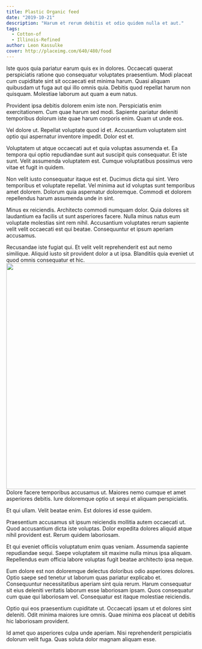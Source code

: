 ```yaml
---
title: Plastic Organic feed
date: "2019-10-21"
description: "Harum et rerum debitis et odio quidem nulla et aut."
tags:
  - Cotton-of
  - Illinois-Refined
author: Leon Kassulke
cover: http://placeimg.com/640/480/food
---
```

Iste quos quia pariatur earum quis ex in dolores. Occaecati quaerat perspiciatis ratione quo consequatur voluptates praesentium. Modi placeat cum cupiditate sint sit occaecati est minima harum. Quasi aliquam quibusdam ut fuga aut qui illo omnis quia. Debitis quod repellat harum non quisquam. Molestiae laborum aut quam a eum natus.
 Provident ipsa debitis dolorem enim iste non. Perspiciatis enim exercitationem. Cum quae harum sed modi. Sapiente pariatur deleniti temporibus dolorum iste quae harum corporis enim. Quam ut unde eos.
 Vel dolore ut. Repellat voluptate quod id et. Accusantium voluptatem sint optio qui aspernatur inventore impedit. Dolor est et.
 Voluptatem ut atque occaecati aut et quia voluptas assumenda et. Ea tempora qui optio repudiandae sunt aut suscipit quis consequatur. Et iste sunt. Velit assumenda voluptatem est. Cumque voluptatibus possimus vero vitae et fugit in quidem.
 Non velit iusto consequatur itaque est et. Ducimus dicta qui sint. Vero temporibus et voluptate repellat. Vel minima aut id voluptas sunt temporibus amet dolorem. Dolorum quia aspernatur doloremque. Commodi et dolorem repellendus harum assumenda unde in sint.
 Minus ex reiciendis. Architecto commodi numquam dolor. Quia dolores sit laudantium ea facilis ut sunt asperiores facere. Nulla minus natus eum voluptate molestias sint rem nihil. Accusantium voluptates rerum sapiente velit velit occaecati est qui beatae. Consequuntur et ipsum aperiam accusamus.
 Recusandae iste fugiat qui. Et velit velit reprehenderit est aut nemo similique. Aliquid iusto sit provident dolor a ut ipsa. Blanditiis quia eveniet ut quod omnis consequatur et hic.
<img src="http://placeimg.com/640/480" width="600"/>
Dolore facere temporibus accusamus ut. Maiores nemo cumque et amet asperiores debitis. Iure doloremque optio ut sequi et aliquam perspiciatis.
 Et qui ullam. Velit beatae enim. Est dolores id esse quidem.
 Praesentium accusamus sit ipsum reiciendis mollitia autem occaecati ut. Quod accusantium dicta iste voluptas. Dolor expedita dolores aliquid atque nihil provident est. Rerum quidem laboriosam.
 Et qui eveniet officiis voluptatum enim quas veniam. Assumenda sapiente repudiandae sequi. Saepe voluptatem sit maxime nulla minus ipsa aliquam. Repellendus eum officia labore voluptas fugit beatae architecto ipsa neque.
 Eum dolore est non doloremque delectus doloribus odio asperiores dolores. Optio saepe sed tenetur ut laborum quas pariatur explicabo et. Consequuntur necessitatibus aperiam sint quia rerum. Harum consequatur sit eius deleniti veritatis laborum esse laboriosam ipsam. Quos consequatur cum quae qui laboriosam vel. Consequatur est itaque molestiae reiciendis.
 Optio qui eos praesentium cupiditate ut. Occaecati ipsam ut et dolores sint deleniti. Odit minima maiores iure omnis. Quae minima eos placeat ut debitis hic laboriosam provident.
 Id amet quo asperiores culpa unde aperiam. Nisi reprehenderit perspiciatis dolorum velit fuga. Quas soluta dolor magnam aliquam esse.
